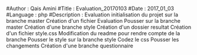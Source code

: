 #Author : Qais Amini
#Title : Evaluation_20170103
#Date : 2017_01_03
#Language : php
#Description : Evaluation
initialisation du projet sur la branche master
Création d'un fichier Evaluation
Pousser sur la branche master
Création d'une branche style
Création d'un dossier resultat
Création d'un fichier style.css
Modification du readme pour rendre compte de la branche
Pousser le style sur la branche style
Codez le css 
Pousser les changements
Création d'une branche questionnaire
